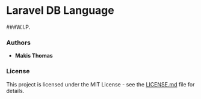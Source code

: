 # Laravel DB Language

###W.I.P.


### Authors

* **Makis Thomas**


### License

This project is licensed under the MIT License - see the [LICENSE.md](LICENSE.md) file for details.

